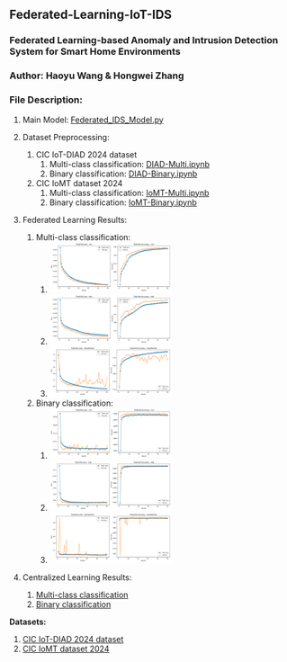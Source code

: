 ## Federated-Learning-IoT-IDS
### Federated Learning-based Anomaly and Intrusion Detection System for Smart Home Environments

### Author: Haoyu Wang & Hongwei Zhang


### File Description:    
1. Main Model: [Federated_IDS_Model.py](Federated_IDS_Model.py)

2. Dataset Preprocessing:
   1. CIC IoT-DIAD 2024 dataset   
      1. Multi-class classification: [DIAD-Multi.ipynb](DatasetPreprocessing/DIAD-Multi.ipynb)
      2. Binary classification: [DIAD-Binary.ipynb](DatasetPreprocessing/DIAD-Binary.ipynb)
   2. CIC IoMT dataset 2024   
      1. Multi-class classification: [IoMT-Multi.ipynb](DatasetPreprocessing/IoMT-Multi.ipynb)
      2. Binary classification: [IoMT-Binary.ipynb](DatasetPreprocessing/IoMT-Binary.ipynb)

3. Federated Learning Results:      
   1. Multi-class classification:     
      1. <img src="Results/Federated/multi/cnn/multi.csv_cnn_metrics_20250325_200259.png" width="50%">   
      2. <img src="Results/Federated/multi/mlp/multi.csv_mlp_metrics_20250325_200647.png" width="50%">   
      3. <img src="Results/Federated/multi/transformer/multi.csv_transformer_metrics_20250325_202147.png" width="50%">   
   2. Binary classification:   
      1. <img src="Results/Federated/binary/cnn/binary.csv_cnn_metrics_20250325_193756.png" width="50%">   
      2. <img src="Results/Federated/binary/mlp/binary.csv_mlp_metrics_20250325_194042.png" width="50%">   
      3. <img src="Results/Federated/binary/transformer/binary.csv_transformer_metrics_20250325_195043.png" width="50%">   

4. Centralized Learning Results:    
   1. [Multi-class classification](Results/Centralized/multi.csv)  
   2. [Binary classification](Results/Centralized/binary.csv)  


**Datasets:** 
1. [CIC IoT-DIAD 2024 dataset](https://www.unb.ca/cic/datasets/iot-diad-2024.html)    
2. [CIC IoMT dataset 2024](https://www.unb.ca/cic/datasets/iomt-dataset-2024.html)


